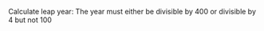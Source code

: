 Calculate leap year:
    The year must either be divisible by 400 or divisible by 4 but not 100

    